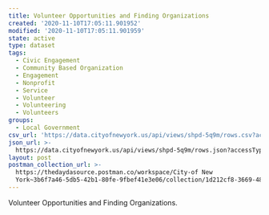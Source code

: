 ```yaml
---
title: Volunteer Opportunities and Finding Organizations
created: '2020-11-10T17:05:11.901952'
modified: '2020-11-10T17:05:11.901959'
state: active
type: dataset
tags:
  - Civic Engagement
  - Community Based Organization
  - Engagement
  - Nonprofit
  - Service
  - Volunteer
  - Volunteering
  - Volunteers
groups:
  - Local Government
csv_url: 'https://data.cityofnewyork.us/api/views/shpd-5q9m/rows.csv?accessType=DOWNLOAD'
json_url: >-
  https://data.cityofnewyork.us/api/views/shpd-5q9m/rows.json?accessType=DOWNLOAD
layout: post
postman_collection_url: >-
  https://thedaydasource.postman.co/workspace/City-of New
  York~3b6f7a46-5db5-42b1-80fe-9fbef41e3e06/collection/1d212cf8-3669-4849-99d5-eaddfebdae31
---
```

Volunteer Opportunities and Finding Organizations.
